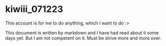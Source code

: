 # kiwiii_071223
This account is for me to do anything, which I want to do :>


This document is written by markdown and I have had read about it some days yet. But I am not competent on it. Must be strive more and more over.
